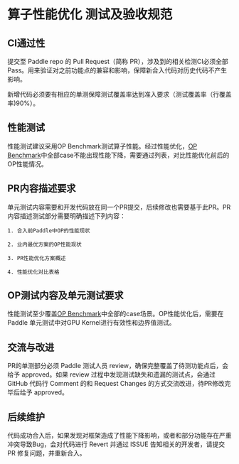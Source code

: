 # 算子性能优化 测试及验收规范

## CI通过性

提交至 Paddle repo 的 Pull Request（简称 PR），涉及到的相关检测CI必须全部 Pass。用来验证对之前功能点的兼容和影响，保障新合入代码对历史代码不产生影响。

新增代码必须要有相应的单测保障测试覆盖率达到准入要求（测试覆盖率（行覆盖率)90%）。

## 性能测试

性能测试建议采用OP Benchmark测试算子性能。经过性能优化，[OP Benchmark](https://github.com/PaddlePaddle/benchmark/tree/master/api)中全部case不能出现性能下降，需要通过列表，对比性能优化前后的OP性能情况。

## PR内容描述要求

单元测试内容需要和开发代码放在同一个PR提交，后续修改也需要基于此PR。PR内容描述测试部分需要明确描述下列内容：

    1. 合入前Paddle中OP的性能现状

    2. 业内最优方案的OP性能现状

    3. PR性能优化方案概述

    4. 性能优化对比表格

## OP测试内容及单元测试要求

性能测试至少覆盖[OP Benchmark](https://github.com/PaddlePaddle/benchmark/tree/master/api)中全部的case场景。OP性能优化后，需要在 Paddle 单元测试中对GPU Kernel进行有效性和边界值测试。

## 交流与改进

PR的单测部分必须 Paddle 测试人员 review，确保完整覆盖了待测功能点后，会给予 approved。如果 review 过程中发现测试缺失和遗漏的测试点，会通过 GitHub 代码行 Comment 的和 Request Changes 的方式交流改进，待PR修改完毕后给予 approved。

## 后续维护

代码成功合入后，如果发现对框架造成了性能下降影响，或者和部分功能存在严重冲突导致Bug，会对代码进行 Revert 并通过 ISSUE 告知相关的开发者，请提交 PR 修复问题，并重新合入。
